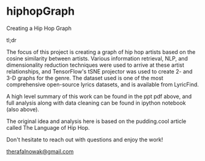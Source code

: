 # hiphopGraph
Creating a Hip Hop Graph

tl;dr

The focus of this project is creating a graph of hip hop artists based on the cosine similarity between artists.  Various information retrieval, NLP, and dimensionality reduction techniques were used to arrive at these artist relationships, and TensorFlow's tSNE projector was used to create 2- and 3-D graphs for the genre.  The dataset used is one of the most comprehensive open-source lyrics datasets, and is available from LyricFind.  

A high level summary of this work can be found in the ppt pdf above, and full analysis along with data cleaning can be found in ipython notebook (also above).

The original idea and analysis here is based on the pudding.cool article called The Language of Hip Hop.

Don't hesitate to reach out with questions and enjoy the work!

therafalnowak@gmail.com
